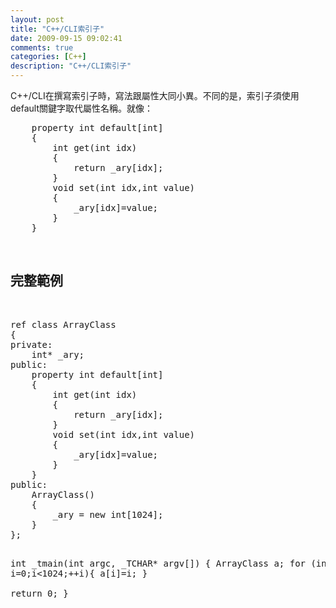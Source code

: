 ```yaml
---
layout: post
title: "C++/CLI索引子"
date: 2009-09-15 09:02:41
comments: true
categories: [C++]
description: "C++/CLI索引子"
---
```

<p>
	C++/CLI在撰寫索引子時，寫法跟屬性大同小異。不同的是，索引子須使用default關鍵字取代屬性名稱。就像：</p>
<div class="wlWriterEditableSmartContent" id="scid:812469c5-0cb0-4c63-8c15-c81123a09de7:6d097ad9-5030-4720-a1ae-bd3af37c6c92" style="padding-bottom: 0px; margin: 0px; padding-left: 0px; padding-right: 0px; display: inline; float: none; padding-top: 0px">
	<pre class="c:nocontrols" name="code">
	property int default[int]
	{
		int get(int idx)
		{
			return _ary[idx];
		}
		void set(int idx,int value)
		{			
			_ary[idx]=value;
		}
	}</pre>
</div>
<p>
	 </p>
<h2>
	完整範例</h2>
<p>
	 </p>
<div class="wlWriterEditableSmartContent" id="scid:812469c5-0cb0-4c63-8c15-c81123a09de7:7c3ab4b1-478c-4606-b3d5-c1f178157024" style="padding-bottom: 0px; margin: 0px; padding-left: 0px; padding-right: 0px; display: inline; float: none; padding-top: 0px">
	<pre class="c:nocontrols" name="code">
ref class ArrayClass
{
private:
	int* _ary;
public:
	property int default[int]
	{
		int get(int idx)
		{
			return _ary[idx];
		}
		void set(int idx,int value)
		{			
			_ary[idx]=value;
		}
	}
public:
	ArrayClass()
	{
		_ary = new int[1024];
	}
};



int _tmain(int argc, _TCHAR* argv[])
{
	ArrayClass a;
	for (int i=0;i&lt;1024;++i){
		a[i]=i;
	}	
	return 0;
}
</pre>
</div>
